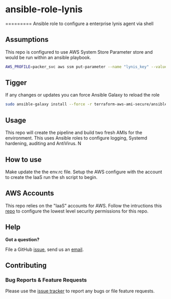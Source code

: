 # ansible-role-lynis
=========
Ansible role to configure a enterprise lynis agent via shell 


## Assumptions
This repo is configured to use AWS System Store Parameter store and would be run within an ansible playbook.
```bash
AWS_PROFILE=packer_svc aws ssm put-parameter --name "lynis_key" --value "XXXXXXXXXXXXXX" --type String
```   



## Tigger
If any changes or updates you can force Ansible Galaxy to reload the role
```bash
sudo ansible-galaxy install --force -r terraform-aws-ami-secure/ansible/requirements.yaml
```

## Usage
This repo will create the pipeline and build two fresh AMIs for the environment.  This uses Ansible 
roles to configure logging, Systemd hardening, auditing and AntiVirus.  N  

## How to use
Make update the the env.rc file.  Setup the AWS configure with the account to create the IaaS
run the sh script to begin.

## AWS Accounts 
This repo relies on the "IaaS" accounts for AWS.  Follow the intructions this 
[repo](https://github.com/rbdgsa/aws-iaas-iam/) to configure the lowest level security 
 permissions for this repo.

## Help

**Got a question?**

File a GitHub [issue](https://github.com/rbd80/ansible-role-lynis/issues), send us an [email](mailto:robert.donovan@rxd.io).


## Contributing

### Bug Reports & Feature Requests

Please use the [issue tracker](https://github.com/rbd80/ansible-role-lynis/issues) to report any bugs or file feature requests.
